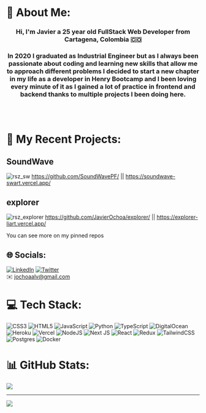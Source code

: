 # 💫 About Me:
<h3 align="center" >Hi, I'm Javier a 25 year old FullStack Web Developer from Cartagena, Colombia 🇨🇴</h3>
<h3 align="center" >In 2020 I graduated as Industrial Engineer but as I always been passionate about coding and learning new skills that allow me to approach different problems I decided to start a new chapter in my life as a developer in Henry Bootcamp and I been loving every minute of it as I gained a lot of practice in frontend and backend thanks to multiple projects I been doing here.</h3>
<br>
<br>

# 📌 My Recent Projects:
## SoundWave
![rsz_sw](https://user-images.githubusercontent.com/11370770/177621552-430107a8-5b9c-4152-b1ca-9f1a662cfb96.png)
https://github.com/SoundWavePF/ || https://soundwave-swart.vercel.app/
<br>
## explorer
![rsz_explorer](https://user-images.githubusercontent.com/11370770/177622582-553a8f8a-c65a-4967-8d57-6928acd2ad1c.png)
https://github.com/JavierOchoa/explorer/ || https://explorer-liart.vercel.app/

You can see more on my pinned repos

## 🌐 Socials:
[![LinkedIn](https://img.shields.io/badge/LinkedIn-%230077B5.svg?logo=linkedin&logoColor=white)](https://linkedin.com/in/javierochoaalv) [![Twitter](https://img.shields.io/badge/Twitter-%231DA1F2.svg?logo=Twitter&logoColor=white)](https://twitter.com/JavierOchoaAlv)
<br>
✉️ jochoaalv@gmail.com

# 💻 Tech Stack:
![CSS3](https://img.shields.io/badge/css3-%231572B6.svg?style=for-the-badge&logo=css3&logoColor=white) ![HTML5](https://img.shields.io/badge/html5-%23E34F26.svg?style=for-the-badge&logo=html5&logoColor=white) ![JavaScript](https://img.shields.io/badge/javascript-%23323330.svg?style=for-the-badge&logo=javascript&logoColor=%23F7DF1E) ![Python](https://img.shields.io/badge/python-3670A0?style=for-the-badge&logo=python&logoColor=ffdd54) ![TypeScript](https://img.shields.io/badge/typescript-%23007ACC.svg?style=for-the-badge&logo=typescript&logoColor=white) ![DigitalOcean](https://img.shields.io/badge/DigitalOcean-%230167ff.svg?style=for-the-badge&logo=digitalOcean&logoColor=white) ![Heroku](https://img.shields.io/badge/heroku-%23430098.svg?style=for-the-badge&logo=heroku&logoColor=white) ![Vercel](https://img.shields.io/badge/vercel-%23000000.svg?style=for-the-badge&logo=vercel&logoColor=white) ![NodeJS](https://img.shields.io/badge/node.js-6DA55F?style=for-the-badge&logo=node.js&logoColor=white) ![Next JS](https://img.shields.io/badge/Next-black?style=for-the-badge&logo=next.js&logoColor=white) ![React](https://img.shields.io/badge/react-%2320232a.svg?style=for-the-badge&logo=react&logoColor=%2361DAFB) ![Redux](https://img.shields.io/badge/redux-%23593d88.svg?style=for-the-badge&logo=redux&logoColor=white) ![TailwindCSS](https://img.shields.io/badge/tailwindcss-%2338B2AC.svg?style=for-the-badge&logo=tailwind-css&logoColor=white) ![Postgres](https://img.shields.io/badge/postgres-%23316192.svg?style=for-the-badge&logo=postgresql&logoColor=white) ![Docker](https://img.shields.io/badge/docker-%230db7ed.svg?style=for-the-badge&logo=docker&logoColor=white)
# 📊 GitHub Stats:
![](https://github-readme-stats.vercel.app/api/top-langs/?username=javierochoa&theme=default&hide_border=false&include_all_commits=true&count_private=true&layout=compact)

---
[![](https://visitcount.itsvg.in/api?id=javierochoa&icon=0&color=12)](https://visitcount.itsvg.in)
